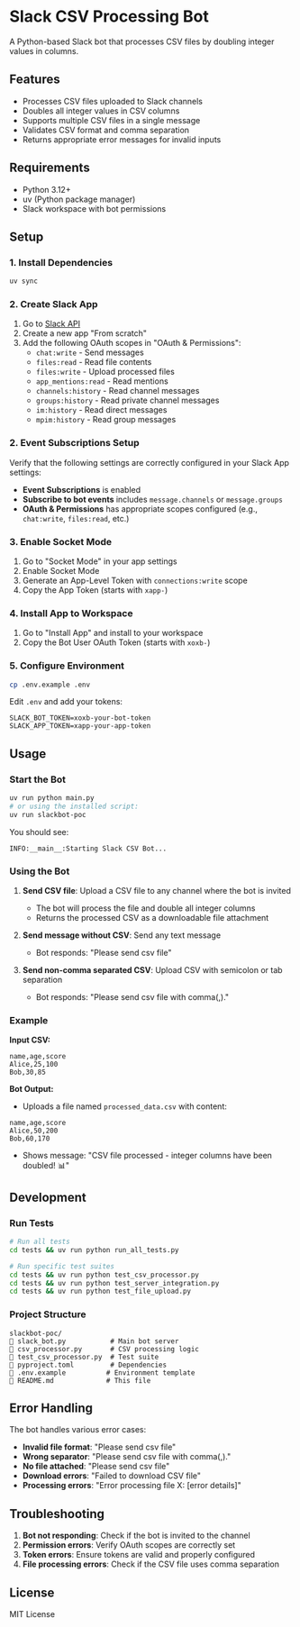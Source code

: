 # Slack CSV Processing Bot

A Python-based Slack bot that processes CSV files by doubling integer values in columns.

## Features

- Processes CSV files uploaded to Slack channels
- Doubles all integer values in CSV columns
- Supports multiple CSV files in a single message
- Validates CSV format and comma separation
- Returns appropriate error messages for invalid inputs

## Requirements

- Python 3.12+
- uv (Python package manager)
- Slack workspace with bot permissions

## Setup

### 1. Install Dependencies

```bash
uv sync
```

### 2. Create Slack App

1. Go to [Slack API](https://api.slack.com/apps)
2. Create a new app "From scratch"
3. Add the following OAuth scopes in "OAuth & Permissions":
   - `chat:write` - Send messages
   - `files:read` - Read file contents
   - `files:write` - Upload processed files
   - `app_mentions:read` - Read mentions
   - `channels:history` - Read channel messages
   - `groups:history` - Read private channel messages
   - `im:history` - Read direct messages
   - `mpim:history` - Read group messages

### 2. Event Subscriptions Setup

Verify that the following settings are correctly configured in your Slack App settings:

- **Event Subscriptions** is enabled
- **Subscribe to bot events** includes `message.channels` or `message.groups`
- **OAuth & Permissions** has appropriate scopes configured (e.g., `chat:write`, `files:read`, etc.)

### 3. Enable Socket Mode

1. Go to "Socket Mode" in your app settings
2. Enable Socket Mode
3. Generate an App-Level Token with `connections:write` scope
4. Copy the App Token (starts with `xapp-`)

### 4. Install App to Workspace

1. Go to "Install App" and install to your workspace
2. Copy the Bot User OAuth Token (starts with `xoxb-`)

### 5. Configure Environment

```bash
cp .env.example .env
```

Edit `.env` and add your tokens:

```env
SLACK_BOT_TOKEN=xoxb-your-bot-token
SLACK_APP_TOKEN=xapp-your-app-token
```

## Usage

### Start the Bot

```bash
uv run python main.py
# or using the installed script:
uv run slackbot-poc
```

You should see:
```
INFO:__main__:Starting Slack CSV Bot...
```

### Using the Bot

1. **Send CSV file**: Upload a CSV file to any channel where the bot is invited
   - The bot will process the file and double all integer columns
   - Returns the processed CSV as a downloadable file attachment

2. **Send message without CSV**: Send any text message
   - Bot responds: "Please send csv file"

3. **Send non-comma separated CSV**: Upload CSV with semicolon or tab separation
   - Bot responds: "Please send csv file with comma(,)."

### Example

**Input CSV:**
```csv
name,age,score
Alice,25,100
Bob,30,85
```

**Bot Output:**
- Uploads a file named `processed_data.csv` with content:
```csv
name,age,score
Alice,50,200
Bob,60,170
```
- Shows message: "CSV file processed - integer columns have been doubled! 📊"

## Development

### Run Tests

```bash
# Run all tests
cd tests && uv run python run_all_tests.py

# Run specific test suites
cd tests && uv run python test_csv_processor.py
cd tests && uv run python test_server_integration.py
cd tests && uv run python test_file_upload.py
```

### Project Structure

```
slackbot-poc/
   slack_bot.py           # Main bot server
   csv_processor.py       # CSV processing logic
   test_csv_processor.py  # Test suite
   pyproject.toml         # Dependencies
   .env.example          # Environment template
   README.md             # This file
```

## Error Handling

The bot handles various error cases:

- **Invalid file format**: "Please send csv file"
- **Wrong separator**: "Please send csv file with comma(,)."
- **No file attached**: "Please send csv file"
- **Download errors**: "Failed to download CSV file"
- **Processing errors**: "Error processing file X: [error details]"

## Troubleshooting

1. **Bot not responding**: Check if the bot is invited to the channel
2. **Permission errors**: Verify OAuth scopes are correctly set
3. **Token errors**: Ensure tokens are valid and properly configured
4. **File processing errors**: Check if the CSV file uses comma separation

## License

MIT License